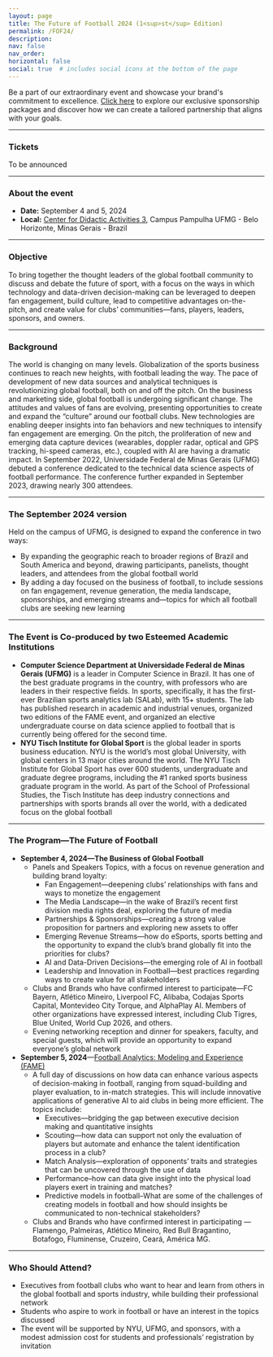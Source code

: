 ```yaml
---
layout: page
title: The Future of Football 2024 (1<sup>st</sup> Edition)
permalink: /FOF24/
description:
nav: false
nav_order: 
horizontal: false
social: true  # includes social icons at the bottom of the page
---
```


<!-- pages/fof24.md -->
Be a part of our extraordinary event and showcase your brand's commitment to excellence.
<a href='../sponsorship/'>Click here</a> to explore our exclusive sponsorship packages and discover how we can create a tailored partnership that aligns with your goals.
<hr>

### Tickets
To be announced

<hr>

### About the event
- **Date:** September 4 and 5, 2024
- **Local:** <a href='https://maps.app.goo.gl/DvN4WFp6hKDvHia36'>Center for Didactic Activities 3</a>, Campus Pampulha UFMG - Belo Horizonte, Minas Gerais - Brazil

<hr>

### Objective
To bring together the thought leaders of the global football community to discuss and debate the future of sport, with a focus on the ways in which technology and data-driven decision-making can be leveraged to deepen fan engagement, build culture, lead to competitive advantages on-the-pitch, and create value for clubs’ communities—fans, players, leaders, sponsors, and owners.

<hr>

### Background
The world is changing on many levels. Globalization of the sports business continues to reach new heights, with football leading the way. The pace of development of new data sources and analytical techniques is revolutionizing global football, both on and off the pitch. On the business and marketing side, global football is undergoing significant change. The attitudes and values of fans are evolving, presenting opportunities to create and expand the “culture” around our football clubs. New technologies are enabling deeper insights into fan behaviors and new techniques to intensify fan engagement are emerging. On the pitch, the proliferation of new and emerging data capture devices (wearables, doppler radar, optical and GPS tracking, hi-speed cameras, etc.), coupled with AI are having a dramatic impact.
In September 2022, Universidade Federal de Minas Gerais (UFMG) debuted a conference dedicated to the technical data science aspects of football performance. The conference further expanded in September 2023, drawing nearly 300 attendees.

<hr>

### The September 2024 version
Held on the campus of UFMG, is designed to expand the conference in two ways:
- By expanding the geographic reach to broader regions of Brazil and South America and beyond, drawing participants, panelists, thought leaders, and attendees from the global football world
- By adding a day focused on the business of football, to include sessions on fan engagement, revenue generation, the media landscape, sponsorships, and emerging streams and—topics for which all football clubs are seeking new learning

<hr>

### The Event is Co-produced by two Esteemed Academic Institutions
- **Computer Science Department at Universidade Federal de Minas Gerais (UFMG)** is a leader in Computer Science in Brazil. It has one of the best graduate programs in the country, with professors who are leaders in their respective fields. In sports, specifically, it has the first-ever Brazilian sports analytics lab (SALab), with 15+ students. The lab has published research in academic and industrial venues, organized two editions of the FAME event, and organized an elective undergraduate course on data science applied to football that is currently being offered for the second time.
- **NYU Tisch Institute for Global Sport** is the global leader in sports business education. NYU is the world’s most global University, with global centers in 13 major cities around the world. The NYU Tisch Institute for Global Sport has over 600 students, undergraduate and graduate degree programs, including the #1 ranked sports business graduate program in the world. As part of the School of Professional Studies, the Tisch Institute has deep industry connections and partnerships with sports brands all over the world, with a dedicated focus on the global football 

<hr>

### The Program—The Future of Football
- **September 4, 2024—The Business of Global Football**
    - Panels and Speakers Topics, with a focus on revenue generation and building brand loyalty:
        - Fan Engagement—deepening clubs’ relationships with fans and ways to monetize the engagement
        - The Media Landscape—in the wake of Brazil’s recent first division media rights deal, exploring the future of media
        - Partnerships & Sponsorships—creating a strong value proposition for partners and exploring new assets to offer
        - Emerging Revenue Streams—how do eSports, sports betting and the opportunity to expand the club’s brand globally fit into the priorities for clubs?
        - AI and Data-Driven Decisions—the emerging role of AI in football
        - Leadership and Innovation in Football—best practices regarding ways to create value for all stakeholders
    - Clubs and Brands who have confirmed interest to participate—FC Bayern, Atlético Mineiro, Liverpool FC, Alibaba, Codajas Sports Capital, Montevideo City Torque, and AlphaPlay AI. Members of other organizations have expressed interest, including Club Tigres, Blue United, World Cup 2026, and others.
    - Evening networking reception and dinner for speakers, faculty, and special guests, which will provide an opportunity to expand everyone’s global network
- **September 5, 2024**—<a href='../FAME24/'>Football Analytics: Modeling and Experience (FAME)</a>
    - A full day of discussions on how data can enhance various aspects of decision-making in football, ranging from squad-building and player evaluation, to in-match strategies. This will include innovative applications of generative AI to aid clubs in being more efficient. The topics include:
        - Executives—bridging the gap between executive decision making and quantitative insights
        - Scouting—how data can support not only the evaluation of players but automate and enhance the talent identification process in a club?
        - Match Analysis—exploration of opponents’ traits and strategies that can be uncovered through the use of data
        - Performance–how can data give insight into the physical load players exert in training and matches?
        - Predictive models in football–What are some of the challenges of creating models in football and how should insights be communicated to non-technical stakeholders?
    - Clubs and Brands who have confirmed interest in participating — Flamengo, Palmeiras, Atlético Mineiro, Red Bull Bragantino, Botafogo, Fluminense,  Cruzeiro, Ceará, América MG.

<hr>

### Who Should Attend?
- Executives from football clubs who want to hear and learn from others in the global football and sports industry, while building their professional network
- Students who aspire to work in football or have an interest in the topics discussed
- The event will be supported by NYU, UFMG, and sponsors, with a modest admission cost for students and professionals’ registration by invitation
